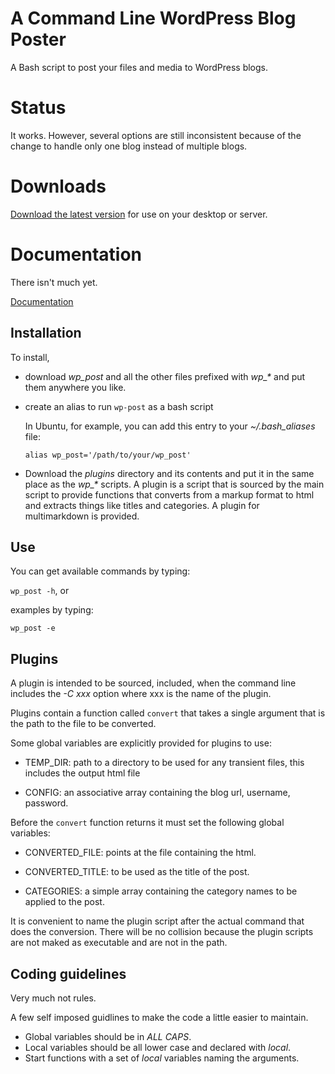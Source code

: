 # A Command Line WordPress Blog Poster


A Bash script to post your files and media to WordPress blogs.

# Status

It works.  However, several options are still inconsistent because of
the change to handle only one blog instead of multiple blogs.

# Downloads

[Download the latest version](https://github.com/kwhitefoot/wp_post/archive/master.zip)
for use on your desktop or server.

# Documentation

There isn't much yet.

[Documentation](https://github.com/kwhitefoot/wp_post)

## Installation

To install,

* download *wp_post* and all the other files prefixed with *wp\_\** and
  put them anywhere you like.

* create an alias to run `wp-post` as a bash script

  In Ubuntu, for example, you can add this entry to your
  *~/.bash_aliases* file:

  `alias wp_post='/path/to/your/wp_post'`

* Download the *plugins* directory and its contents and put it in the
  same place as the *wp\_\** scripts.  A plugin is a script that is
  sourced by the main script to provide functions that converts from a
  markup format to html and extracts things like titles and
  categories.  A plugin for multimarkdown is provided.
  

## Use

You can get available commands by typing:

  `wp_post -h`, or

examples by typing:

  `wp_post -e`


## Plugins

A plugin is intended to be sourced, included, when the command line
includes the *-C xxx* option where xxx is the name of the plugin.

Plugins contain a function called `convert` that takes a single argument
that is the path to the file to be converted.

Some global variables are explicitly provided for plugins to use:

* TEMP_DIR: path to a directory to be used for any transient files,
            this includes the output html file

* CONFIG: an associative array containing the blog url, username,
          password.


Before the `convert` function returns it must set the following global
variables:

* CONVERTED_FILE: points at the file containing the html.

* CONVERTED_TITLE: to be used as the title of the post.

* CATEGORIES: a simple array containing the category names to be
              applied to the post.

It is convenient to name the plugin script after the actual command
that does the conversion.  There will be no collision because the
plugin scripts are not maked as executable and are not in the path.

## Coding guidelines

Very much not rules.

A few self imposed guidlines to make the code a little easier to
maintain.

* Global variables should be in _ALL CAPS_.
* Local variables should be all lower case and declared with _local_.
* Start functions with a set of _local_ variables naming the
  arguments.

